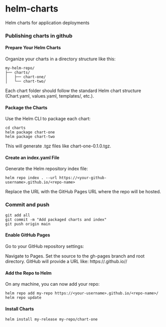 # helm-charts
Helm charts for application deployments

### Publishing charts in github

#### Prepare Your Helm Charts
Organize your charts in a directory structure like this:
```
my-helm-repo/
├── charts/
│   ├── chart-one/
│   └── chart-two/
```
Each chart folder should follow the standard Helm chart structure (Chart.yaml, values.yaml, templates/, etc.).

#### Package the Charts
Use the Helm CLI to package each chart:

```
cd charts
helm package chart-one
helm package chart-two
```
This will generate .tgz files like chart-one-0.1.0.tgz.

#### Create an index.yaml File
Generate the Helm repository index file:
```
helm repo index . --url https://<your-github-username>.github.io/<repo-name>
```
Replace the URL with the GitHub Pages URL where the repo will be hosted.

### Commit and push
```
git add all
git commit -m "Add packaged charts and index"
git push origin main
```

#### Enable GitHub Pages
Go to your GitHub repository settings:

Navigate to Pages.
Set the source to the gh-pages branch and root directory.
GitHub will provide a URL like:
https://<your-username>.github.io/<repo-name>/

#### Add the Repo to Helm
On any machine, you can now add your repo:
```
helm repo add my-repo https://<your-username>.github.io/<repo-name>/
helm repo update
```

#### Install Charts
```
helm install my-release my-repo/chart-one
```
